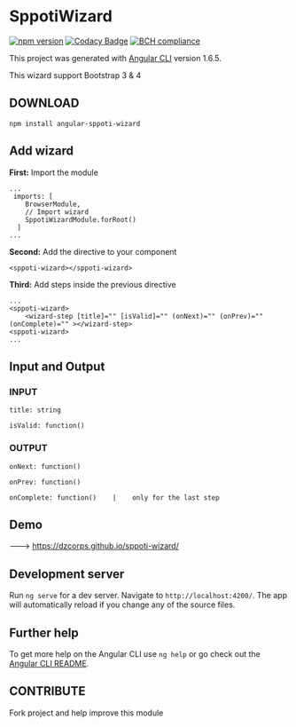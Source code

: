 # SppotiWizard

[![npm version](https://badge.fury.io/js/angular-sppoti-wizard.svg)](https://badge.fury.io/js/angular-sppoti-wizard)  [![Codacy Badge](https://api.codacy.com/project/badge/Grade/263e746d621d4afd9a23732b0bd053c3)](https://www.codacy.com/app/DzCorps/sppoti-wizard?utm_source=github.com&amp;utm_medium=referral&amp;utm_content=DzCorps/sppoti-wizard&amp;utm_campaign=Badge_Grade)
[![BCH compliance](https://bettercodehub.com/edge/badge/DzCorps/angular-emojione?branch=master)](https://bettercodehub.com/)

This project was generated with [Angular CLI](https://github.com/angular/angular-cli) version 1.6.5.

This wizard support Bootstrap 3 & 4

## DOWNLOAD

`npm install angular-sppoti-wizard`

## Add wizard

**First:** Import the module

```
...
 imports: [
    BrowserModule,
    // Import wizard
    SppotiWizardModule.forRoot()
  ]
...
```

**Second:** Add the directive to your component

`<sppoti-wizard></sppoti-wizard>`

**Third:** Add steps inside the previous directive

```
...
<sppoti-wizard>
    <wizard-step [title]="" [isValid]="" (onNext)="" (onPrev)="" (onComplete)="" ></wizard-step>
<sppoti-wizard>
...
```

## Input and Output

### INPUT

`title: string`

`isValid: function()`

### OUTPUT

`onNext: function()` 

`onPrev: function()`

`onComplete: function()    |    only for the last step`

## Demo 

  ---> https://dzcorps.github.io/sppoti-wizard/
  

## Development server

Run `ng serve` for a dev server. Navigate to `http://localhost:4200/`. The app will automatically reload if you change any of the source files.

## Further help

To get more help on the Angular CLI use `ng help` or go check out the [Angular CLI README](https://github.com/angular/angular-cli/blob/master/README.md).

## CONTRIBUTE

Fork project and help improve this module
